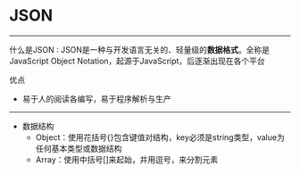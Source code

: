 # JSON

---

什么是JSON
:    JSON是一种与开发语言无关的、轻量级的**数据格式**。全称是JavaScript Object Notation，起源于JavaScript，后逐渐出现在各个平台

优点

- 易于人的阅读各编写，易于程序解析与生产

---

- 数据结构
    - Object：使用花括号{}包含键值对结构，key必须是string类型，value为任何基本类型或数据结构
    - Array：使用中括号[]来起始，并用逗号，来分割元素